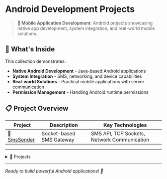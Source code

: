 # Android Development Projects

> **📱 Mobile Application Development**: Android projects showcasing native app development, system integration, and real-world mobile solutions.

## 🎯 What's Inside
This collection demonstrates:
- **Native Android Development** - Java-based Android applications
- **System Integration** - SMS, networking, and device capabilities
- **Real-world Solutions** - Practical mobile applications with server communication
- **Permission Management** - Handling Android runtime permissions

## 📋 Project Overview

| Project | Description | Key Technologies |
|---------|-------------|------------------|
| 📨 [SmsSender](SmsSender/) | Socket-based SMS Gateway | SMS API, TCP Sockets, Network Communication |

---

<details>
<summary>📂 Projects</summary>

- [📨 SmsSender](SmsSender/)
	<details>
	<summary>SMS Sender - Socket-Based SMS Gateway</summary>

	**Turns Android phone into remote-controlled SMS gateway**
	
	- **What it does**: Connects to server via socket, receives SMS requests, sends text messages
	- **Key tech**: TCP sockets, Android SMS API, real-time communication
	- **Use case**: Remote SMS sending for web apps, IoT notifications, automation
	
	</details>

</details>

---

*Ready to build powerful Android applications! 📱*